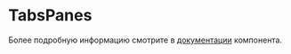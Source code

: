 # TabsPanes

Более подробную информацию смотрите в <a href="https://lego.yandex-team.ru/lego-components/components/tabs-panes/examples" target="_blank">документации</a> компонента.